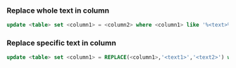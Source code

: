 ### Replace whole text in column

```sql
update <table> set <column1> = <column2> where <column1> like '%<text>%'
```

### Replace specific text in column

```sql
update <table> set <column1> = REPLACE(<column1>,'<text1>','<text2>') where <column1> like '%<text1>%'
```